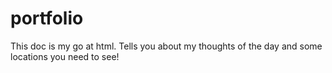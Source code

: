 # portfolio 
<!DOCTYPE html>
<html>

<head>
	<title></title>
</head>

<body>
	<p> This doc is my go at html. Tells you about my thoughts of the day and some locations you need to see! </p>

</body>

</html>